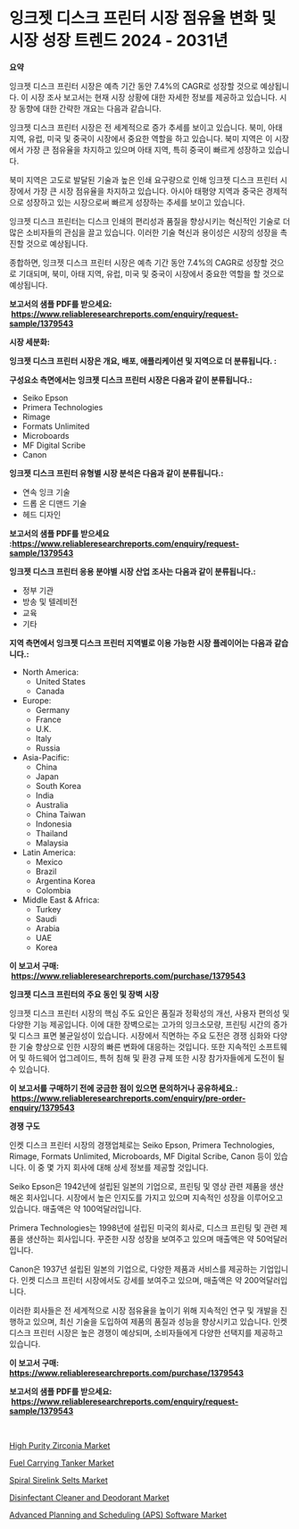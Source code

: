 <p><h1>잉크젯 디스크 프린터 시장 점유율 변화 및 시장 성장 트렌드 2024 - 2031년</h1></p><p><strong>요약</strong></p>
<p><p>잉크젯 디스크 프린터 시장은 예측 기간 동안 7.4%의 CAGR로 성장할 것으로 예상됩니다. 이 시장 조사 보고서는 현재 시장 상황에 대한 자세한 정보를 제공하고 있습니다. 시장 동향에 대한 간략한 개요는 다음과 같습니다.</p><p>잉크젯 디스크 프린터 시장은 전 세계적으로 증가 추세를 보이고 있습니다. 북미, 아태 지역, 유럽, 미국 및 중국이 시장에서 중요한 역할을 하고 있습니다. 북미 지역은 이 시장에서 가장 큰 점유율을 차지하고 있으며 아태 지역, 특히 중국이 빠르게 성장하고 있습니다.</p><p>북미 지역은 고도로 발달된 기술과 높은 인쇄 요구량으로 인해 잉크젯 디스크 프린터 시장에서 가장 큰 시장 점유율을 차지하고 있습니다. 아시아 태평양 지역과 중국은 경제적으로 성장하고 있는 시장으로써 빠르게 성장하는 추세를 보이고 있습니다.</p><p>잉크젯 디스크 프린터는 디스크 인쇄의 편리성과 품질을 향상시키는 혁신적인 기술로 더 많은 소비자들의 관심을 끌고 있습니다. 이러한 기술 혁신과 용이성은 시장의 성장을 촉진할 것으로 예상됩니다.</p><p>종합하면, 잉크젯 디스크 프린터 시장은 예측 기간 동안 7.4%의 CAGR로 성장할 것으로 기대되며, 북미, 아태 지역, 유럽, 미국 및 중국이 시장에서 중요한 역할을 할 것으로 예상됩니다.</p></p>
<p><strong>보고서의 샘플 PDF를 받으세요: &nbsp;<a href="https://www.reliableresearchreports.com/enquiry/request-sample/1379543">https://www.reliableresearchreports.com/enquiry/request-sample/1379543</a></strong></p>
<p><strong>시장 세분화:</strong></p>
<p><strong> 잉크젯 디스크 프린터 시장은 개요, 배포, 애플리케이션 및 지역으로 더 분류됩니다. :</strong></p>
<p><strong>구성요소 측면에서는 잉크젯 디스크 프린터 시장은 다음과 같이 분류됩니다.:</strong></p>
<p><ul><li>Seiko Epson</li><li>Primera Technologies</li><li>Rimage</li><li>Formats Unlimited</li><li>Microboards</li><li>MF Digital Scribe</li><li>Canon</li></ul></p>
<p><strong> 잉크젯 디스크 프린터 유형별 시장 분석은 다음과 같이 분류됩니다.:</strong></p>
<p><ul><li>연속 잉크 기술</li><li>드롭 온 디맨드 기술</li><li>헤드 디자인</li></ul></p>
<p><strong>보고서의 샘플 PDF를 받으세요 :<a href="https://www.reliableresearchreports.com/enquiry/request-sample/1379543">https://www.reliableresearchreports.com/enquiry/request-sample/1379543</a></strong></p>
<p><strong> 잉크젯 디스크 프린터 응용 분야별 시장 산업 조사는 다음과 같이 분류됩니다.:</strong></p>
<p><ul><li>정부 기관</li><li>방송 및 텔레비전</li><li>교육</li><li>기타</li></ul></p>
<p><strong>지역 측면에서 잉크젯 디스크 프린터 지역별로 이용 가능한 시장 플레이어는 다음과 같습니다.:</strong></p>
<p><ul>
    <li>
        North America:
        <ul>
            <li>United States</li>
            <li>Canada</li>
        </ul>
    </li>
    <li>
        Europe:
        <ul>
            <li>Germany</li>
            <li>France</li>
            <li>U.K.</li>
            <li>Italy</li>
            <li>Russia</li>
        </ul>
    </li>
    <li>
        Asia-Pacific:
        <ul>
            <li>China</li>
            <li>Japan</li>
            <li>South Korea</li>
            <li>India</li>
            <li>Australia</li>
            <li>China Taiwan</li>
            <li>Indonesia</li>
            <li>Thailand</li>
            <li>Malaysia</li>
        </ul>
    </li>
    <li>
        Latin America:
        <ul>
            <li>Mexico</li>
            <li>Brazil</li>
            <li>Argentina Korea</li>
            <li>Colombia</li>
        </ul>
    </li>
    <li>
        Middle East & Africa:
        <ul>
            <li>Turkey</li>
            <li>Saudi</li>
            <li>Arabia</li>
            <li>UAE</li>
            <li>Korea</li>
        </ul>
    </li>
    </ul></p>
<p><strong>이 보고서 구매: &nbsp;<a href="https://www.reliableresearchreports.com/purchase/1379543">https://www.reliableresearchreports.com/purchase/1379543</a></strong></p>
<p><strong>잉크젯 디스크 프린터의 주요 동인 및 장벽 시장</strong></p>
<p><p>잉크젯 디스크 프린터 시장의 핵심 주도 요인은 품질과 정확성의 개선, 사용자 편의성 및 다양한 기능 제공입니다. 이에 대한 장벽으로는 고가의 잉크소모량, 프린팅 시간의 증가 및 디스크 표면 불균일성이 있습니다. 시장에서 직면하는 주요 도전은 경쟁 심화와 다양한 기술 향상으로 인한 시장의 빠른 변화에 대응하는 것입니다. 또한 지속적인 소프트웨어 및 하드웨어 업그레이드, 특허 침해 및 환경 규제 또한 시장 참가자들에게 도전이 될 수 있습니다.</p></p>
<p><strong>이 보고서를 구매하기 전에 궁금한 점이 있으면 문의하거나 공유하세요.: &nbsp;<a href="https://www.reliableresearchreports.com/enquiry/pre-order-enquiry/1379543">https://www.reliableresearchreports.com/enquiry/pre-order-enquiry/1379543</a></strong></p>
<p><strong>경쟁 구도</strong></p>
<p><p>인켓 디스크 프린터 시장의 경쟁업체로는 Seiko Epson, Primera Technologies, Rimage, Formats Unlimited, Microboards, MF Digital Scribe, Canon 등이 있습니다. 이 중 몇 가지 회사에 대해 상세 정보를 제공할 것입니다.</p><p>Seiko Epson은 1942년에 설립된 일본의 기업으로, 프린팅 및 영상 관련 제품을 생산해온 회사입니다. 시장에서 높은 인지도를 가지고 있으며 지속적인 성장을 이루어오고 있습니다. 매출액은 약 100억달러입니다.</p><p>Primera Technologies는 1998년에 설립된 미국의 회사로, 디스크 프린팅 및 관련 제품을 생산하는 회사입니다. 꾸준한 시장 성장을 보여주고 있으며 매출액은 약 50억달러입니다.</p><p>Canon은 1937년 설립된 일본의 기업으로, 다양한 제품과 서비스를 제공하는 기업입니다. 인켓 디스크 프린터 시장에서도 강세를 보여주고 있으며, 매출액은 약 200억달러입니다.</p><p>이러한 회사들은 전 세계적으로 시장 점유율을 높이기 위해 지속적인 연구 및 개발을 진행하고 있으며, 최신 기술을 도입하여 제품의 품질과 성능을 향상시키고 있습니다. 인켓 디스크 프린터 시장은 높은 경쟁이 예상되며, 소비자들에게 다양한 선택지를 제공하고 있습니다.</p></p>
<p><strong>이 보고서 구매: &nbsp; <a href="https://www.reliableresearchreports.com/purchase/1379543">https://www.reliableresearchreports.com/purchase/1379543</a></strong></p>
<p><strong>보고서의 샘플 PDF를 받으세요: &nbsp;<a href="https://www.reliableresearchreports.com/enquiry/request-sample/1379543">https://www.reliableresearchreports.com/enquiry/request-sample/1379543</a></strong><strong></strong></p>
<p>&nbsp;</p>
<p><p><a href="https://forested-sushi-9b0.notion.site/High-Purity-Zirconia-Market-Size-and-Growth-Market-Segmentation-Regional-and-Country-Breakdowns-a-c3d33a9286ec40a79507b079f2a7e256">High Purity Zirconia Market</a></p><p><a href="https://view.publitas.com/reportprime-1/fuel-carrying-tanker-market-offers-provide-insightful-data-for-the-time-period-from-2024-to-2031-and-also-provide-analysis-based-on-application-type-and-region/">Fuel Carrying Tanker Market</a></p><p><a href="https://summer-dogwood-3e9.notion.site/Spiral-Sirelink-Selts-Market-Growth-Market-Trends-COVID-19-Impact-and-Forecasts-for-period-from-2-cc984b1921394717b8aa63a09e6d14be">Spiral Sirelink Selts Market</a></p><p><a href="https://github.com/angelajermaine/Market-Research-Report-List-2/blob/main/disinfectant-cleaner-and-deodorant-market.md">Disinfectant Cleaner and Deodorant Market</a></p><p><a href="https://github.com/beatblasta/Market-Research-Report-List-2/blob/main/advanced-planning-and-scheduling-aps-software-market.md">Advanced Planning and Scheduling (APS) Software Market</a></p></p>